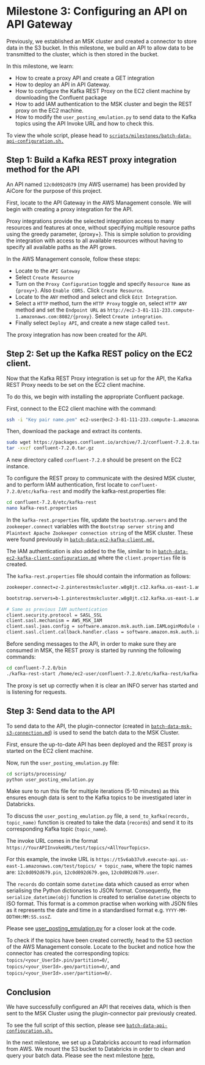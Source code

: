 # Milestone 3: Configuring an API on API Gateway

Previously, we established an MSK cluster and created a connector to store data in the S3 bucket. In this milestone, we build an API to allow data to be transmitted to the cluster, which is then stored in the bucket.

In this milestone, we learn:

- How to create a proxy API and create a GET integration
- How to deploy an API in API Gateway.
- How to configure the Kafka REST Proxy on the EC2 client machine by downloading the Confluent package
- How to add IAM authentication to the MSK cluster and begin the REST proxy on the EC2 machine.
- How to modify the `user_posting_emulation.py` to send data to the Kafka topics using the API Invoke URL and how to check this.

To view the whole script, please head to [`scripts/milestones/batch-data-api-configuration.sh.`](../scripts/milestones/batch-data-api-configuration.sh)

## Step 1: Build a Kafka REST proxy integration method for the API

An API named `12c0d092d679` (my AWS username) has been provided by AiCore for the purpose of this project.

First, locate to the API Gateway in the AWS Management console. We will begin with creating a proxy integration for the API.

Proxy integrations provide the selected integration access to many resources and features at once, without specifying multiple resource paths using the greedy parameter, {proxy+}. This is simple solution to providing the integration with access to all available resources without having to specify all available paths as the API grows.

In the AWS Management console, follow these steps:

- Locate to the `API Gateway`
- Select `Create Resource`
- Turn on the `Proxy Configuration` toggle and specify `Resource Name` as `{proxy+}`. Also `Enable CORS.` Click `Create Resource`.
- Locate to the `ANY` method and select and click `Edit Integration`.
- Select a `HTTP` method, turn the `HTTP Proxy` toggle on, select `HTTP ANY` method and set the `Endpoint URL` as `http://ec2-3-81-111-233.compute-1.amazonaws.com:8082/{proxy}`. Select `Create integration`.
- Finally select `Deploy API`, and create a new stage called `test`.

The proxy integration has now been created for the API.

## Step 2: Set up the Kafka REST policy on the EC2 client.

Now that the Kafka REST Proxy integration is set up for the API, the Kafka REST Proxy needs to be set on the EC2 client machine.

To do this, we begin with installing the appropriate Confluent package.

First, connect to the EC2 client machine with the command:

```bash
ssh -i "Key pair name.pem" ec2-user@ec2-3-81-111-233.compute-1.amazonaws.com
```

Then, download the package and extract its contents.

```bash
sudo wget https://packages.confluent.io/archive/7.2/confluent-7.2.0.tar.gz
tar -xvzf confluent-7.2.0.tar.gz
```

A new directory called `confluent-7.2.0` should be present on the EC2 instance.

To configure the REST proxy to communicate with the desired MSK cluster, and to perform IAM authentication, first locate to `confluent-7.2.0/etc/kafka-rest` and modify the kafka-rest.properties file:

```bash
cd confluent-7.2.0/etc/kafka-rest
nano kafka-rest.properties
```

In the `kafka-rest.properties` file, update the `bootstrap.servers` and the `zookeeper.connect` variables with the `Bootstrap server string` and `Plaintext Apache Zookeeper connection string` of the MSK cluster. These were found previously in [`batch-data-ec2-kafka-client.md.`](./batch-data-ec2-kafka-client.md)

The IAM authentication is also added to the file, similar to in [`batch-data-ec2-kafka-client-configuration.md`](./batch-data-ec2-kafka-client-configuration.md) where the `client.properties` file is created.

The `kafka-rest.properties` file should contain the information as follows:

```bash
zookeeper.connect=z-2.pinterestmskcluster.w8g8jt.c12.kafka.us-east-1.amazonaws.com:2181,z-1.pinterestmskcluster.w8g8jt.c12.kafka.us-east-1.amazonaws.com:2181,z-3.pinterestmskcluster.w8g8jt.c12.kafka.us-east-1.amazonaws.com:2181

bootstrap.servers=b-1.pinterestmskcluster.w8g8jt.c12.kafka.us-east-1.amazonaws.com:9098,b-3.pinterestmskcluster.w8g8jt.c12.kafka.us-east-1.amazonaws.com:9098,b-2.pinterestmskcluster.w8g8jt.c12.kafka.us-east-1.amazonaws.com:9098

# Same as previous IAM authentication
client.security.protocol = SASL_SSL
client.sasl.mechanism = AWS_MSK_IAM
client.sasl.jaas.config = software.amazon.msk.auth.iam.IAMLoginModule required awsRoleArn="arn:aws:iam::584739742957:role/12c0d092d679-ec2-access-role";
client.sasl.client.callback.handler.class = software.amazon.msk.auth.iam.IAMClientCallbackHandler
```

Before sending messages to the API, in order to make sure they are consumed in MSK, the REST proxy is started by running the following commands:

```bash
cd confluent-7.2.0/bin
./kafka-rest-start /home/ec2-user/confluent-7.2.0/etc/kafka-rest/kafka-rest.properties
```

The proxy is set up correctly when it is clear an INFO server has started and is listening for requests.

## Step 3: Send data to the API

To send data to the API, the plugin-connector (created in [`batch-data-msk-s3-connection.md`](./batch-data-msk-s3-connection.md)) is used to send the batch data to the MSK Cluster.

First, ensure the up-to-date API has been deployed and the REST proxy is started on the EC2 client machine.

Now, run the `user_posting_emulation.py` file:

```bash
cd scripts/processing/
python user_posting_emulation.py
```

Make sure to run this file for multiple iterations (5-10 minutes) as this ensures enough data is sent to the Kafka topics to be investigated later in Databricks.

To discuss the `user_posting_emulation.py` file, a `send_to_kafka(records, topic_name)` function is created to take the data (`records`) and send it to its corresponding Kafka topic (`topic_name`).

The invoke URL comes in the format `https://YourAPIInvokeURL/test/topics/<AllYourTopics>`.

For this example, the invoke URL is `https://t5v6ab37u9.execute-api.us-east-1.amazonaws.com/test/topics/ + topic_name`, where the topic names are: `12c0d092d679.pin`, `12c0d092d679.geo`, `12c0d092d679.user`.

The `records` do contain some `datetime` data which caused as error when serialising the Python dictionaries to JSON format. Consequently, the `serialize_datetime(obj)` function is created to serialise `datetime` objects to ISO format. This format is a common practise when working with JSON files as it represents the date and time in a standardised format e.g. `YYYY-MM-DDTHH:MM:SS.sssZ`.

Please see [user_posting_emulation.py](../scripts/processing/user_posting_emulation.py) for a closer look at the code.

To check if the topics have been created correctly, head to the S3 section of the AWS Management console. Locate to the bucket and notice how the connector has created the corresponding topics: `topics/<your_UserId>.pin/partition=0/`, `topics/<your_UserId>.geo/partition=0/`, and `topics/<your_UserId>.user/partition=0/`.

## Conclusion

We have successfully configured an API that receives data, which is then sent to the MSK Cluster using the plugin-connector pair previously created.

To see the full script of this section, please see [`batch-data-api-configuration.sh.`](../scripts/milestones/batch-data-api-configuration.sh)

In the next milestone, we set up a Databricks account to read information from AWS. We mount the S3 bucket to Databricks in order to clean and query your batch data. Please see the next milestone [here.](./batch-data-workflow-management.md)
